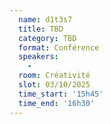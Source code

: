 ```yaml
---
  name: d1t3s7
  title: TBD
  category: TBD
  format: Conférence
  speakers: 
    - 
  room: Créativité
  slot: 03/10/2025
  time_start: '15h45'
  time_end: '16h30'
---
```

